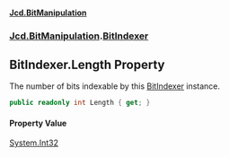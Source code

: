 #### [Jcd.BitManipulation](index.md 'index')

### [Jcd.BitManipulation](Jcd.BitManipulation 'Jcd.BitManipulation').[BitIndexer](Jcd.BitManipulation.BitIndexer 'Jcd.BitManipulation.BitIndexer')

## BitIndexer.Length Property

The number of bits indexable by this [BitIndexer](Jcd.BitManipulation.BitIndexer 'Jcd.BitManipulation.BitIndexer') instance.

```csharp
public readonly int Length { get; }
```

#### Property Value

[System.Int32](https://docs.microsoft.com/en-us/dotnet/api/System.Int32 'System.Int32')